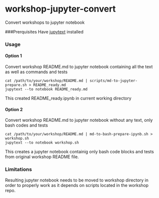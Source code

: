 # workshop-jupyter-convert
Convert workshops to jupyter notebook

###Prerquisites
Have [jupytext](https://jupytext.readthedocs.io/en/latest/install.html) installed

### Usage
#### Option 1
Convert workshop README.md to jupyter notebook containing all the text as well as commands and tests
```
cat /path/to/your/workshop/README.md | scripts/md-to-jupyter-prepare.sh > README_ready.md
jupytext --to notebook README_ready.md
```
This created README_ready.ipynb in current working directory
#### Option 2
Convert workshop README.md to jupyter notebook without any text, only bash codes and tests
```
cat /path/to/your/workshop/README.md | md-to-bash-prepare-ipynb.sh > workshop.sh
jupytext --to notebook workshop.sh
```
This creates a jupyter notebook containig only bash code blocks and tests from original workshop README file.

### Limitations
Resulting jupyter notebook needs to be moved to workshop directory in order to properly work as it depends on scripts located in the workshop repo.
